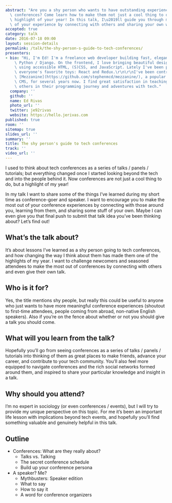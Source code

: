 ```yaml
---
abstract: "Are you a shy person who wants to have outstanding experiences at tech\
  \ conferences? Come learn how to make them not just a cool thing to do, but the\
  \ highlight of your year! In this talk, I\u2019ll guide you through making the most\
  \ of your experience by connecting with others and sharing your own work."
accepted: true
category: talk
date: 2016-07-18 09:00
layout: session-details
permalink: /talk/the-shy-person-s-guide-to-tech-conferences/
presenters:
- bio: "Hi, I'm Ed! I'm a freelance web developer building fast, elegant sites with\
    \ Python / Django. On the frontend, I love bringing beautiful designs to life\
    \ using accessible HTML, (S)CSS, and JavaScript. Lately I've been playing with\
    \ everyone's favorite toys: React and Redux.\r\n\r\nI've been contributing to\
    \ [Mezzanine](https://github.com/stephenmcd/mezzanine/), a popular Django-based\
    \ CMS, for several years now. I find great satisfaction in teaching and helping\
    \ others in their programming journey and adventures with tech."
  company: ''
  github: ''
  name: Ed Rivas
  photo_url: ''
  twitter: je92rivas
  website: https://hello.jerivas.com
published: true
room: ''
sitemap: true
slides_url: ''
summary: ''
title: The shy person's guide to tech conferences
track: ''
video_url: ''
---
```


I used to think about tech conferences as a series of talks / panels / tutorials; but everything changed once I started looking beyond the tech and into the people behind it. Now conferences are not just a cool thing to do, but a highlight of my year!

In my talk I want to share some of the things I’ve learned during my short time as conference-goer and speaker. I want to encourage you to make the most out of your conference experiences by connecting with those around you, learning from them, and sharing some stuff of your own. Maybe I can even give you that final push to submit that talk idea you’ve been thinking about? Let’s find out!

## What’s the talk about?
It’s about lessons I’ve learned as a shy person going to tech conferences, and how changing the way I think about them has made them one of the highlights of my year. I want to challenge newcomers and seasoned attendees to make the most out of conferences by connecting with others and even give their own talk.

## Who is it for?
Yes, the title mentions shy people, but really this could be useful to anyone who just wants to have more meaningful conference experiences (shoutout to first-time attendees, people coming from abroad, non-native English speakers). Also if you’re on the fence about whether or not you should give a talk you should come.

## What will you learn from the talk?
Hopefully you’ll go from seeing conferences as a series of talks / panels / tutorials into thinking of them as great places to make friends, advance your career, and contribute to your tech community. You’ll also feel more equipped to navigate conferences and the rich social networks formed around them, and inspired to share your particular knowledge and insight in a talk.

## Why should you attend?
I’m no expert in sociology (or even conferences / events), but I will try to provide my unique perspective on this topic. For me it’s been an important life lesson with implications beyond tech events, and hopefully you’ll find something valuable and genuinely helpful in this talk.

## Outline
- Conferences: What are they really about?
    - Talks vs. Talking
    - The secret conference schedule
    - Build up your conference persona
- A speaker? Me?
    - Mythbusters: Speaker edition
    - What to say
    - How to say it
    - A word for conference organizers